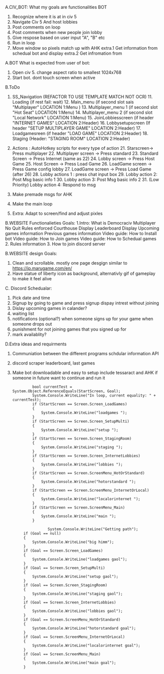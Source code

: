 A.CIV_BOT: What my goals are functionalities BOT
1. Recognize where it is at in civ 5
2. Navigate Civ 5 And host lobbies
3. Post comments on loop
4. Post comments when new people join lobby
5. Give respose based on user input "A", "B" etc
6. Run in loop
7. Move window so pixels match up with AHK
extra.1 Get information from schedual bot and display
extra.2 Get infromation from 

A.BOT What is expected from user of bot:
1. Open civ 5. change aspect ratio to smallest 1024x768
2. Start bot. dont touch screen when active 


B.ToDo

1. SS_Navigation (REFACTOR TO USE TEMPLATE MATCH NOT OCR)
    11. Loading (if rest fail: wait)
    12. Main_menu (if second slot sais "Multiplayer" LOCATION 1:Menu ) 
    13. Multiplayer_menu 1 (if second slot  "Hot Seat" LOCATION 1:Menu) 
    14. Multiplayer_menu 2 (if second slot  "Local Network" LOCATION 1:Menu) 
    15. JoinLobbiesscreen (if header "INTERNET GAMES" LOCATION 2:Header)
    16. Lobbysetupscreen (If header "SETUP MULTIPLAYER GAME" LOCATION 2:Header)
    17. Loadgamesreen (if header "LOAD GAME" LOCATION 2:Header)
    18. Staging (Header: "STAGING ROOM" LOCATION 2:Header)

2. Actions : AutoHotkey scripts for every type of action
    21. Starscreen-> Press multiplayer
    22. Multiplayer screen -> Press standard
    23. Standard Screen -> Press Internet (same as 22)
    24. Lobby screen -> Press Host Game
    25. Host Screen -> Press Load Game
    26. LoadGame screen -> Press Game config lobby
    27. LoadGame screen -> Press Load Game (after 26)
    28. Lobby actions 1 : press chat input box
    29. Lobby action 2: Post Msg basic info 1
    30. Lobby action 3: Post Msg basic info 2
    31. (Low Priority) Lobby action 4: Respond to msg
3. Make premade msgs for AHK
4. Make the main loop
5. Extra: Adapt to screen/find and adjust pixles


B.WEBSITE Functionalieties Goals:
1.Intro: What is Democraciv
    Multiplayer No Quit
    Rules enforced Courthouse
    Display Leaderboard
    Display Upcoming games information
    Previous games information
    Video guide: How to Install bot
    Video guide: How to Join games
    Video guide: How to Schedual games
2. Rules information
3. How to join discord server

B.WEBSITE design Goals:
1. Clean and scrollable. mostly one page
    desgign similar to https://jp.marugame.com/en/
2. Have statue of liberty icon as background,
   alternativly gif of gameplay to make it feel alive

C. Discord Schedualar:
1. Pick date and time
2. Signup by going to game and press signup
    dispay intrest without joining
3. Dislay upcoming games in calander?
4. waiting list
5. notifications (optional?)
    when someone signs up for your game
    when someone drops out
6. punishment for not joining games that you signed up for
7. mark availablity?

D.Extra ideas and requirments
1. Communiation between the different programs
    schdular information API
2. discord scraper
    leaderboard, last games
3. Make bot downloadable and easy to setup
    include tessaract and AHK if someone in future want to continue and run it





                bool currentTest = System.Object.ReferenceEquals(StartScreen, Goal);
                System.Console.WriteLine("In loop, current equality: " + currentTest);
                if (StartScreen == Screen.Screen_LoadGames)
                {
                    System.Console.WriteLine("loadgames ");
                }
                if (StartScreen == Screen.Screen_SetupMulti)
                {
                    System.Console.WriteLine("setup ");
                }
                if (StartScreen == Screen.Screen_StagingRoom)
                {
                    System.Console.WriteLine("staging ");
                }
                if (StartScreen == Screen.Screen_InternetLobbies)
                {
                    System.Console.WriteLine("lobbies ");
                }
                if (StartScreen == Screen.ScreenMenu_HotOrStandard)
                {
                    System.Console.WriteLine("hotorstandard ");
                }
                if (StartScreen == Screen.ScreenMenu_InternetOrLocal)
                {
                    System.Console.WriteLine("localorinternet ");
                }
                if (StartScreen == Screen.ScreenMenu_Main)
                {
                    System.Console.WriteLine("main ");
                }

                       System.Console.WriteLine("Getting path");
            if (Goal == null)
            {
                System.Console.WriteLine("big himm");
            }
            if (Goal == Screen.Screen_LoadGames)
            {
                System.Console.WriteLine("loadgames gaol");
            }
            if (Goal == Screen.Screen_SetupMulti)
            {
                System.Console.WriteLine("setup gaol");
            }
            if (Goal == Screen.Screen_StagingRoom)
            {
                System.Console.WriteLine("staging gaol");
            }
            if (Goal == Screen.Screen_InternetLobbies)
            {
                System.Console.WriteLine("lobbies gaol");
            }
            if (Goal == Screen.ScreenMenu_HotOrStandard)
            {
                System.Console.WriteLine("hotorstandard goal");
            }
            if (Goal == Screen.ScreenMenu_InternetOrLocal)
            {
                System.Console.WriteLine("localorinternet goal");
            }
            if (Goal == Screen.ScreenMenu_Main)
            {
                System.Console.WriteLine("main goal");
            }